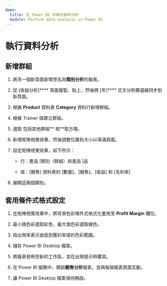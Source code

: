 ```yaml
---
demo:
  title: 在 Power BI 中執行資料分析
  module: Perform data analysis in Power BI
---
```

# 執行資料分析

## 新增群組

1. 將另一個新頁面新增至名為**類別分析**的報表。

1. 從 [收益分析]**** 頁面複製、貼上，然後將 [年]**** 交叉分析篩選器同步到新頁面。

1. 根據 **Product** 資料表 **Category** 資料行新增群組。

1. 根據 Trainer 值建立群組。

1. 選取 包括其他群組** 核**取方塊。

1. 新增矩陣視覺效果，然後調整位置和大小以填滿頁面。

1. 設定矩陣視覺效果，如下所示：

    - 行：產品 |類別（群組）和產品 |品

    - 值：[銷售] 資料表的 [數量]、[銷售]、[收益] 和 [毛利率]

1. 展開這兩個類別。

## 套用條件式格式設定

1. 在矩陣視覺效果中，將背景色彩條件式格式化套用至 **Profit Margin** 欄位。

1. 最小值色彩選取紅色，最大值色彩選取綠色。

1. 指出用來表示由低到獲利率值的色彩範圍。

1. 儲存 Power BI Desktop 檔案。

1. 將報表發佈至新的工作區，並在出現提示時覆寫。

1. 在 Power BI 服務中，開啟**銷售分析**報表，並與每個報表頁面互動。

1. 讓 Power BI Desktop 檔案保持開啟。
